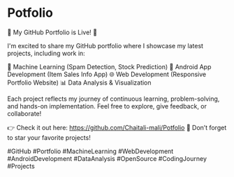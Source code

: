 # Potfolio
🔗 My GitHub Portfolio is Live! 🚀

I'm excited to share my GitHub portfolio where I showcase my latest projects, including work in:

🧠 Machine Learning (Spam Detection, Stock Prediction)
📱 Android App Development (Item Sales Info App)
🌐 Web Development (Responsive Portfolio Website)
📊 Data Analysis & Visualization

Each project reflects my journey of continuous learning, problem-solving, and hands-on implementation. Feel free to explore, give feedback, or collaborate!

👉 Check it out here: https://github.com/Chaitali-mali/Potfolio
🌟 Don’t forget to star your favorite projects!

#GitHub #Portfolio #MachineLearning #WebDevelopment #AndroidDevelopment #DataAnalysis #OpenSource #CodingJourney #Projects
